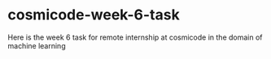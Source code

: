 # cosmicode-week-6-task
Here is the week 6 task for remote internship at cosmicode in the domain of machine learning 
